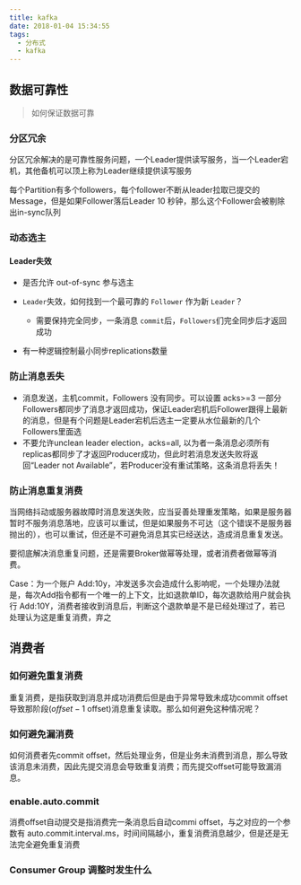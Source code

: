 ```yaml
---
title: kafka
date: 2018-01-04 15:34:55
tags:
  - 分布式
  - kafka
---
```




## 数据可靠性

> 如何保证数据可靠

### 分区冗余

分区冗余解决的是可靠性服务问题，一个Leader提供读写服务，当一个Leader宕机，其他备机可以顶上称为Leader继续提供读写服务

每个Partition有多个followers，每个follower不断从leader拉取已提交的Message，但是如果Follower落后Leader 10 秒钟，那么这个Follower会被剔除出in-sync队列

### 动态选主

#### Leader失效

- 是否允许 out-of-sync 参与选主

- `Leader`失效，如何找到一个最可靠的 `Follower` 作为新 `Leader`？

  - 需要保持完全同步，一条消息 `commit`后，`Followers`们完全同步后才返回成功
- 有一种逻辑控制最小同步replications数量

### 防止消息丢失

- 消息发送，主机commit，Followers 没有同步。可以设置 acks>=3 一部分Followers都同步了消息才返回成功，保证Leader宕机后Follower跟得上最新的消息，但是有个问题是Leader宕机后选主一定要从水位最新的几个Followers里面选
- 不要允许unclean leader election，acks=all, 以为者一条消息必须所有replicas都同步了才返回Producer成功，但此时若消息发送失败将返回“Leader not Available”，若Producer没有重试策略，这条消息将丢失！

### 防止消息重复消费

当网络抖动或服务器故障时消息发送失败，应当妥善处理重发策略，如果是服务器暂时不服务消息落地，应该可以重试，但是如果服务不可达（这个错误不是服务器抛出的），也可以重试，但还是不可避免消息其实已经送达，造成消息重复发送。

要彻底解决消息重复问题，还是需要Broker做幂等处理，或者消费者做幂等消费。

Case：为一个账户 Add:10y，冲发送多次会造成什么影响呢，一个处理办法就是，每次Add指令都有一个唯一的上下文，比如退款单ID，每次退款给用户就会执行 Add:10Y，消费者接收到消息后，判断这个退款单是不是已经处理过了，若已处理认为这是重复消费，弃之



## 消费者



### 如何避免重复消费

重复消费，是指获取到消息并成功消费后但是由于异常导致未成功commit offset导致那阶段($offset-1~$offset)消息重复读取。那么如何避免这种情况呢？



### 如何避免漏消费

如何消费者先commit offset，然后处理业务，但是业务未消费到消息，那么导致该消息未消费，因此先提交消息会导致重复消费；而先提交offset可能导致漏消息。

### enable.auto.commit

消费offset自动提交是指消费完一条消息后自动commi offset，与之对应的一个参数有 auto.commit.interval.ms，时间间隔越小，重复消费消息越少，但是还是无法完全避免重复消费

### Consumer Group 调整时发生什么

